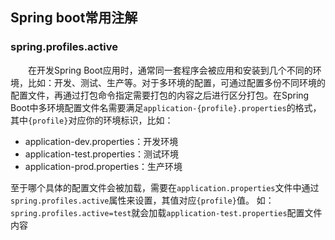 ## Spring boot常用注解

### spring.profiles.active

　　在开发Spring Boot应用时，通常同一套程序会被应用和安装到几个不同的环境，比如：开发、测试、生产等。对于多环境的配置，可通过配置多份不同环境的配置文件，再通过打包命令指定需要打包的内容之后进行区分打包。在Spring Boot中多环境配置文件名需要满足`application-{profile}.properties`的格式，其中`{profile}`对应你的环境标识，比如：

* application-dev.properties：开发环境
* application-test.properties：测试环境
* application-prod.properties：生产环境

至于哪个具体的配置文件会被加载，需要在`application.properties`文件中通过`spring.profiles.active`属性来设置，其值对应`{profile}`值。
如：`spring.profiles.active=test`就会加载`application-test.properties`配置文件内容



